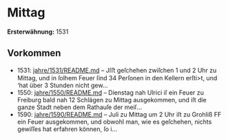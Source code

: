 # Mittag

**Ersterwähnung:** 1531

## Vorkommen
- 1531: [jahre/1531/README.md](../jahre/1531/README.md) – Jſﬅ geſchehen
zwiſchen 1 und 2 Uhr zu Mittag, und in ſolhem Feuer
ſind 34 Perſonen in den Kellern erſti>t, und ‘hat über
3 Stunden nicht gew...
- 1550: [jahre/1550/README.md](../jahre/1550/README.md) – Dienstag nah Ulrici iſ ein Feuer zu Freiburg bald
nah 12 Schlägen zu Mittag ausgekommen, und iſt die
ganze Stadt neben dem Rathauſe der meiſ...
- 1590: [jahre/1590/README.md](../jahre/1590/README.md) – Juli zu Mittag um 2 Uhr iſt zu Grohliß FF
ein Feuer ausgekommen, und obwohl man, wie es geſchehen,
nichts gewiſſes hat erfahren können, ſo i...
